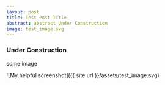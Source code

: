 ```yaml
---
layout: post
title: Test Post Title
abstract: abstract Under Construction
image: test_image.svg
---
```


### Under Construction
some image

![My helpful screenshot]({{ site.url }}/assets/test_image.svg)
